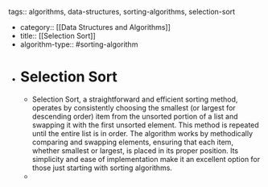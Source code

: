 tags:: algorithms, data-structures, sorting-algorithms, selection-sort

- category:: [[Data Structures and Algorithms]]
- title:: [[Selection Sort]]
- algorithm-type:: #sorting-algorithm
- # Selection Sort
	- Selection Sort, a straightforward and efficient sorting method, operates by consistently choosing the smallest (or largest for descending order) item from the unsorted portion of a list and swapping it with the first unsorted element. This method is repeated until the entire list is in order. The algorithm works by methodically comparing and swapping elements, ensuring that each item, whether smallest or largest, is placed in its proper position. Its simplicity and ease of implementation make it an excellent option for those just starting with sorting algorithms.
	-